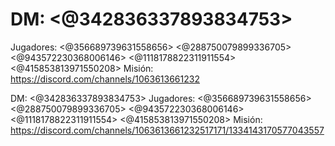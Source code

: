 # DM: <@342836337893834753> 
Jugadores: <@356689739631558656> <@288750079899336705> <@943572230368006146> <@1118178822311911554> <@415853813971550208> 
Misión: https://discord.com/channels/1063613661232

DM: <@342836337893834753> 
Jugadores: <@356689739631558656> <@288750079899336705> <@943572230368006146> <@1118178822311911554> <@415853813971550208> 
Misión: https://discord.com/channels/1063613661232517171/1334143170577043557

